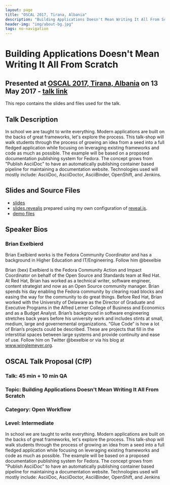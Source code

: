 ```yaml
---
layout: page
title: "OSCAL 2017, Tirana, Albania"
description: "Building Applications Doesn't Mean Writing It All From Scratch"
header-img: "img/about-bg.jpg"
tags: no-navigation
---
```


#  Building Applications Doesn't Mean Writing It All From Scratch

## Presented at [OSCAL 2017, Tirana, Albania](https://oscal.openlabs.cc/) on 13 May 2017 - [talk link](https://eventyay.com/e/ecc2001a/sessions/)

This repo contains the slides and files used for the talk.

## Talk Description

In school we are taught to write everything. Modern applications are built on the backs of great frameworks, let's explore the process.  This talk-shop will walk students through the process of growing an idea from a seed into a full fledged application while focusing on leveraging existing frameworks and code as much as possible.  The example will be based on a proposed documentation publishing system for Fedora.  The concept grows from "Publish AsciiDoc" to have an automatically publishing container based pipeline for maintaining a documentation website.  Technologies used will mostly include: AsciiDoc, AsciiDoctor, AsciiBinder, OpenShift, and Jenkins.

## Slides and Source Files

* [slides](slides.html)
* [slides.revealjs](slides.revealjs.txt) prepared using my own configuration of [reveal.js](../tools/README.md).
* [demo files](https://github.com/bexelbie/bexelbie-talks-demos/tree/master/OSCAL.2017.Dont.Write.It.All)

## Speaker Bios

### Brian Exelbierd

Brian Exelbierd works is the Fedora Community Coordinator and has a background in Higher Education and IT/Engineering. Follow him @bexelbie

Brian (bex) Exelbierd is the Fedora Community Action and Impact Coordinator on behalf of the Open Source and Standards team at Red Hat. At Red Hat, Brian has worked as a technical writer, software engineer, content strategist and now as an Open Source community manager. Brian spends his day enabling the Fedora community by clearing road blocks and easing the way for the community to do great things. Before Red Hat, Brian worked with the University of Delaware as the Director of Graduate and Executive Programs in the Alfred Lerner College of Business and Economics and as a Budget Analyst. Brian’s background in software engineering stretches back years before his university work and includes stints at small, medium, large and governemental organizations. “Glue Code” is how a lot of Brian’s projects could be described. These are projects that fill in the interstitial spaces between large systems and provide continuity and ease of use. Follow him on Twitter @bexelbie or via his blog at www.winglemeyer.org.

## OSCAL Talk Proposal (CfP)

### Talk: 45 min + 10 min QA

### Topic: Building Applications Doesn't Mean Writing It All From Scratch

### Category: Open Workflow

### Level: Intermediate

In school we are taught to write everything. Modern applications are built on the backs of great frameworks, let's explore the process.  This talk-shop will walk students through the process of growing an idea from a seed into a full fledged application while focusing on leveraging existing frameworks and code as much as possible.  The example will be based on a proposed documentation publishing system for Fedora.  The concept grows from "Publish AsciiDoc" to have an automatically publishing container based pipeline for maintaining a documentation website.  Technologies used will mostly include: AsciiDoc, AsciiDoctor, AsciiBinder, OpenShift, and Jenkins
